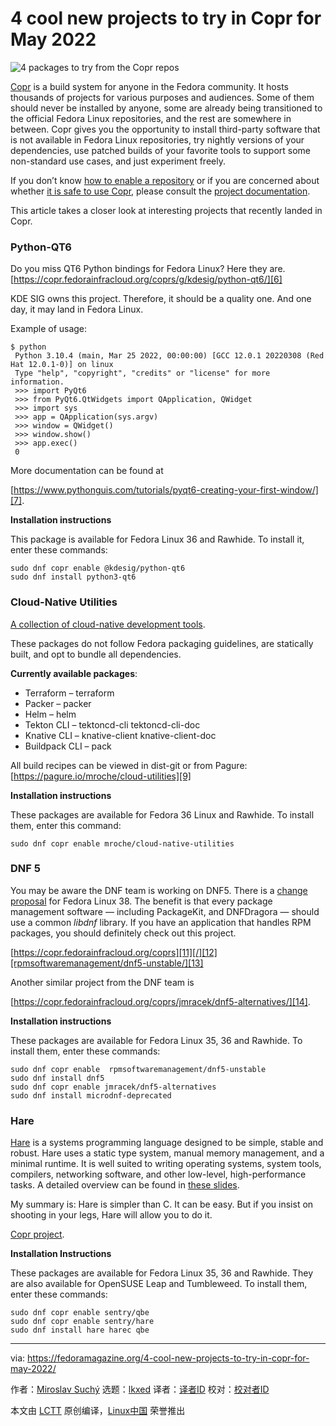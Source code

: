 [#]: subject: "4 cool new projects to try in Copr for May 2022"
[#]: via: "https://fedoramagazine.org/4-cool-new-projects-to-try-in-copr-for-may-2022/"
[#]: author: "Miroslav Suchý https://fedoramagazine.org/author/msuchy/"
[#]: collector: "lkxed"
[#]: translator: " "
[#]: reviewer: " "
[#]: publisher: " "
[#]: url: " "

4 cool new projects to try in Copr for May 2022
======

![4 packages to try from the Copr repos][1]

[Copr][2] is a build system for anyone in the Fedora community. It hosts thousands of projects for various purposes and audiences. Some of them should never be installed by anyone, some are already being transitioned to the official Fedora Linux repositories, and the rest are somewhere in between. Copr gives you the opportunity to install third-party software that is not available in Fedora Linux repositories, try nightly versions of your dependencies, use patched builds of your favorite tools to support some non-standard use cases, and just experiment freely.

If you don’t know [how to enable a repository][3] or if you are concerned about whether [it is safe to use Copr][4], please consult the [project documentation][5].

This article takes a closer look at interesting projects that recently landed in Copr.

### Python-QT6

Do you miss QT6 Python bindings for Fedora Linux? Here they are. [https://copr.fedorainfracloud.org/coprs/g/kdesig/python-qt6/][6]

KDE SIG owns this project. Therefore, it should be a quality one. And one day, it may land in Fedora Linux.

Example of usage:

```
$ python 
 Python 3.10.4 (main, Mar 25 2022, 00:00:00) [GCC 12.0.1 20220308 (Red Hat 12.0.1-0)] on linux
 Type "help", "copyright", "credits" or "license" for more information.
 >>> import PyQt6
 >>> from PyQt6.QtWidgets import QApplication, QWidget
 >>> import sys
 >>> app = QApplication(sys.argv)
 >>> window = QWidget()
 >>> window.show()
 >>> app.exec()
 0
```

More documentation can be found at

[https://www.pythonguis.com/tutorials/pyqt6-creating-your-first-window/][7].

**Installation instructions**

This package is available for Fedora Linux 36 and Rawhide. To install it, enter these commands:

```
sudo dnf copr enable @kdesig/python-qt6
sudo dnf install python3-qt6
```

### Cloud-Native Utilities

[A collection of cloud-native development tools][8].

These packages do not follow Fedora packaging guidelines, are statically built, and opt to bundle all dependencies.

**Currently available packages**:

* Terraform – terraform
* Packer – packer
* Helm – helm
* Tekton CLI – tektoncd-cli tektoncd-cli-doc
* Knative CLI – knative-client knative-client-doc
* Buildpack CLI – pack

All build recipes can be viewed in dist-git or from Pagure:[https://pagure.io/mroche/cloud-utilities][9]

**Installation instructions**

These packages are available for Fedora 36 Linux and Rawhide. To install them, enter this command:

```
sudo dnf copr enable mroche/cloud-native-utilities
```

### DNF 5

You may be aware the DNF team is working on DNF5. There is a [change proposal][10] for Fedora Linux 38. The benefit is that every package management software — including PackageKit, and DNFDragora — should use a common *libdnf* library. If you have an application that handles RPM packages, you should definitely check out this project.

[https://copr.fedorainfracloud.org/coprs][11][/][12][rpmsoftwaremanagement/dnf5-unstable/][13]

Another similar project from the DNF team is

[https://copr.fedorainfracloud.org/coprs/jmracek/dnf5-alternatives/][14].

**Installation instructions**

These packages are available for Fedora Linux 35, 36 and Rawhide. To install them, enter these commands:

```
sudo dnf copr enable  rpmsoftwaremanagement/dnf5-unstable
sudo dnf install dnf5
sudo dnf copr enable jmracek/dnf5-alternatives
sudo dnf install microdnf-deprecated
```

### Hare

[Hare][15] is a systems programming language designed to be simple, stable and robust. Hare uses a static type system, manual memory management, and a minimal runtime. It is well suited to writing operating systems, system tools, compilers, networking software, and other low-level, high-performance tasks. A detailed overview can be found in [these slides][16].

My summary is: Hare is simpler than C. It can be easy. But if you insist on shooting in your legs, Hare will allow you to do it.

[Copr project][17].

**Installation Instructions**

These packages are available for Fedora Linux 35, 36 and Rawhide. They are also available for OpenSUSE Leap and Tumbleweed. To install them, enter these commands:

```
sudo dnf copr enable sentry/qbe
sudo dnf copr enable sentry/hare
sudo dnf install hare harec qbe
```

--------------------------------------------------------------------------------

via: https://fedoramagazine.org/4-cool-new-projects-to-try-in-copr-for-may-2022/

作者：[Miroslav Suchý][a]
选题：[lkxed][b]
译者：[译者ID](https://github.com/译者ID)
校对：[校对者ID](https://github.com/校对者ID)

本文由 [LCTT](https://github.com/LCTT/TranslateProject) 原创编译，[Linux中国](https://linux.cn/) 荣誉推出

[a]: https://fedoramagazine.org/author/msuchy/
[b]: https://github.com/lkxed
[1]: https://fedoramagazine.org/wp-content/uploads/2017/08/4-copr-945x400.jpg
[2]: https://copr.fedorainfracloud.org/
[3]: https://docs.pagure.org/copr.copr/how_to_enable_repo.html#how-to-enable-repo
[4]: https://docs.pagure.org/copr.copr/user_documentation.html#is-it-safe-to-use-copr
[5]: https://docs.pagure.org/copr.copr/user_documentation.html
[6]: https://copr.fedorainfracloud.org/coprs/g/kdesig/python-qt6/
[7]: https://www.pythonguis.com/tutorials/pyqt6-creating-your-first-window/
[8]: https://copr.fedorainfracloud.org/coprs/mroche/cloud-native-utilities/
[9]: https://pagure.io/mroche/cloud-utilities
[10]: https://fedoraproject.org/wiki/Changes/MajorUpgradeOfMicrodnf
[11]: https://copr.fedorainfracloud.org/coprs/rpmsoftwaremanagement/dnf5-unstable/
[12]: https://copr.fedorainfracloud.org/coprs/rpmsoftwaremanagement/dnf5-unstable/
[13]: https://copr.fedorainfracloud.org/coprs/rpmsoftwaremanagement/dnf5-unstable/
[14]: https://copr.fedorainfracloud.org/coprs/jmracek/dnf5-alternatives/
[15]: https://harelang.org/
[16]: https://mirror.drewdevault.com/hare.pdf
[17]: https://copr.fedorainfracloud.org/coprs/sentry/hare/
